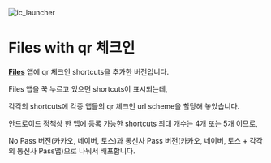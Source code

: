 ![ic_launcher](https://user-images.githubusercontent.com/72679255/155883458-917b2355-ec75-4aea-bde9-48466b77fb41.png)

# Files with qr 체크인

[**Files**](https://github.com/Inotia96/Files) 앱에 qr 체크인 shortcuts을 추가한 버전입니다.

Files 앱을 꾹 누르고 있으면 shortcuts이 표시되는데,

각각의 shortcuts에 각종 앱들의 qr 체크인 url scheme을 할당해 놓았습니다.

안드로이드 정책상 한 앱에 등록 가능한 shortcuts 최대 개수는 4개 또는 5개 이므로,

No Pass 버전(카카오, 네이버, 토스)과 통신사 Pass 버전(카카오, 네이버, 토스 + 각각의 통신사 Pass앱)으로 나눠서 배포합니다.